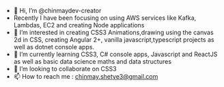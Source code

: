 - 👋 Hi, I’m @chinmaydev-creator
- Recently I have been focusing on using AWS services like Kafka, Lambdas, EC2 and creating Node applications
- 👀 I’m interested in creating CSS3 Animations,drawing using the canvas 2d in CSS, creating Angular 2+, vanilla javascript,typescript projects as well as dotnet console apps.
- 🌱 I’m currently learning CSS3, C# console apps, Javascript and ReactJS as well as basic data science maths and data structures
- 💞️ I’m looking to collaborate on CSS3
- 📫 How to reach me : chinmay.shetye3@gmail.com

<!---
chinmaydev-creator/chinmaydev-creator is a ✨ special ✨ repository because its `README.md` (this file) appears on your GitHub profile.
You can click the Preview link to take a look at your changes.
--->
